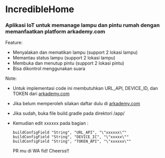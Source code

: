 # IncredibleHome
### Aplikasi IoT untuk memanage lampu dan pintu rumah dengan memanfaatkan platform arkademy.com
Feature:
- Menyalakan dan mematikan lampu (support 2 lokasi lampu)
- Memantau status lampu (support 2 lokasi lampu)
- Membuka dan menutup pintu (support 2 lokasi pintu)
- Bisa dikontrol menggunakan suara

Note:
- Untuk implementasi code ini membutuhkan URL_API, DEVICE_ID, dan TOKEN dari [arkademy.com](https://arkademy.com)
- Jika belum memperoleh silakan daftar dulu di [arkademy.com](https://arkademy.com)
- Jika sudah, buka file build.gradle pada direktori <project>/app/
- Kemudian edit xxxxxx pada bagian :
  ```
  buildConfigField "String", "URL_API", "\"xxxxxx\""
  buildConfigField "String", "DEVICE_IC", "\"xxxxx\""
  buildConfigField "String", "TOKEN_API", "\"xxxxxx\""
  ```
  
  PR mu di WA fid!
  Cheerss!!